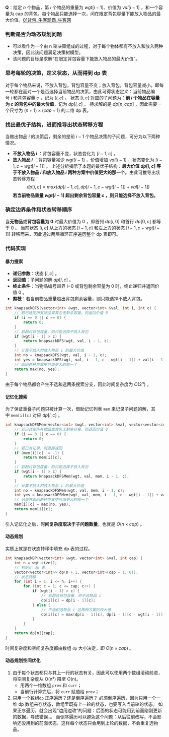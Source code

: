 **Q**：给定 $n$ 个物品，第 $i$ 个物品的重量为 $wgt[i−1]$、价值为 $val[i−1]$ ，和一个容量为 cap 的背包。每个物品只能选择一次，问在限定背包容量下能放入物品的最大价值。[01背包_牛客题霸_牛客网](https://www.nowcoder.com/practice/2820ea076d144b30806e72de5e5d4bbf)

### 判断是否为动态规划问题
- 可以看作为一个由 n 轮决策组成的过程，对于每个物体都有不放入和放入两种决策，因此该问题满足决策树模型。
- 该问题的目标是求解“在限定背包容量下能放入物品的最大价值”。

### 思考每轮的决策，定义状态，从而得到 dp 表
对于每个物品来说，不放入背包，背包容量不变；放入背包，背包容量减小。即每一轮都在面对一个是否选择当前物品的决策，由此可得状态定义：当前物品编号 $i$ 和背包容量 $c$ ，记为 $[i,c]$ 。
状态 $[i,c]$ 对应的子问题为：**前 $i$ 个物品在容量为 $c$ 的背包中的最大价值**，记为 $dp[i,c]$ 。
待求解的是 $dp[n,cap]$ ，因此需要一个尺寸为 $(n+1)×(cap+1)$ 的二维 dp 表。

### 找出最优子结构，进而推导出状态转移方程
当做出物品 $i$ 的决策后，剩余的是前 $i−1$ 个物品决策的子问题，可分为以下两种情况。
- **不放入物品 $i$** ：背包容量不变，状态变化为 $[i−1,c]$ 。
- **放入物品 $i$** ：背包容量减少 $wgt[i−1]$ ，价值增加 $val[i−1]$ ，状态变化为 $[i−1,c−wgt[i−1]]$ 。
上述分析揭示了本题的最优子结构：**最大价值 $dp[i,c]$ 等于不放入物品 $i$ 和放入物品 $i$ 两种方案中价值更大的那一个**。由此可推导出状态转移方程：$$dp[i,c]=max(dp[i−1,c],dp[i−1,c−wgt[i−1]]+val[i−1])$$
**若当前物品重量 $wgt[i−1]$ 超出剩余背包容量 $c$ ，则只能选择不放入背包。**

### 确定边界条件和状态转移顺序
当**无物品**或**背包容量为 0** 时最大价值为 0 ，即首列 $dp[i,0]$ 和首行 $dp[0,c]$ 都等于 0 。
当前状态 $[i,c]$ 从上方的状态 $[i−1,c]$ 和左上方的状态 $[i−1,c−wgt[i−1]]$ 转移而来，因此通过两层循环正序遍历整个 dp 表即可。

### 代码实现
#### 暴力搜索
- **递归参数**：状态 $[i,c]$ 。
- **返回值**：子问题的解 $dp[i,c]$ 。
- **终止条件**：当物品编号越界 i=0 或背包剩余容量为 0 时，终止递归并返回价值 0 。
- **剪枝**：若当前物品重量超出背包剩余容量，则只能选择不放入背包。
```cpp
int knapsackDFS(vector<int> &wgt, vector<int> &val, int i, int c) {
    // 若已选完所有物品或背包无剩余容量，则返回价值 0
    if (i == 0 || c == 0) {
        return 0;
    }
    // 若超过背包容量，则只能选择不放入背包
    if (wgt[i - 1] > c) {
        return knapsackDFS(wgt, val, i - 1, c);
    }
    // 计算不放入和放入物品 i 的最大价值
    int no = knapsackDFS(wgt, val, i - 1, c);
    int yes = knapsackDFS(wgt, val, i - 1, c - wgt[i - 1]) + val[i - 1];
    // 返回两种方案中价值更大的那一个
    return max(no, yes);
}
```
由于每个物品都会产生不选和选两条搜索分支，因此时间复杂度为 $O(2^n)$ 。

#### 记忆化搜索
为了保证重叠子问题只被计算一次，借助记忆列表 `mem` 来记录子问题的解，其中 `mem[i][c]` 对应 $dp[i,c]$ 。
```cpp
int knapsackDFSMem(vector<int> &wgt, vector<int> &val, vector<vector<int>> &mem, int i, int c) {
    // 若已选完所有物品或背包无剩余容量，则返回价值 0
    if (i == 0 || c == 0) {
        return 0;
    }
    // 若已有记录，则直接返回
    if (mem[i][c] != -1) {
        return mem[i][c];
    }
    // 若超过背包容量，则只能选择不放入背包
    if (wgt[i - 1] > c) {
        return knapsackDFSMem(wgt, val, mem, i - 1, c);
    }
    // 计算不放入和放入物品 i 的最大价值
    int no = knapsackDFSMem(wgt, val, mem, i - 1, c);
    int yes = knapsackDFSMem(wgt, val, mem, i - 1, c - wgt[i - 1]) + val[i - 1];
    // 记录并返回两种方案中价值更大的那一个
    mem[i][c] = max(no, yes);
    return mem[i][c];
}
```
引入记忆化之后，**时间复杂度取决于子问题数量**，也就是 $O(n×cap)$ 。

#### 动态规划
实质上就是在状态转移中填充 dp 表的过程。
```cpp
int knapsackDP(vector<int> &wgt, vector<int> &val, int cap) {
    int n = wgt.size();
    // 初始化 dp 表
    vector<vector<int>> dp(n + 1, vector<int>(cap + 1, 0));
    // 状态转移
    for (int i = 1; i <= n; i++) {
        for (int c = 1; c <= cap; c++) {
            if (wgt[i - 1] > c) {
                // 若超过背包容量，则不选物品 i
                dp[i][c] = dp[i - 1][c];
            } else {
                // 不选和选物品 i 这两种方案的较大值
                dp[i][c] = max(dp[i - 1][c], dp[i - 1][c - wgt[i - 1]] + val[i - 1]);
            }
        }
    }
    return dp[n][cap];
}
```
时间复杂度和空间复杂度都由数组 `dp` 大小决定，即 $O(n×cap)$ 。

#### 动态规划空间优化
1. 由于每个状态都只与其上一行的状态有关，因此可以使用两个数组滚动前进，将空间复杂度从 O(n²) 降至 O(n)。
	- 用两个一维数组 `prev` 和 `curr`；
	- 当前行计算完后，将 `curr` 赋值给 `prev`；
2. 只用一个数组`dp`
   正序遍历？还是倒序遍历？
     必须倒序遍历，因为只用一个一维 dp 数组来存状态，数组里既有上一轮的状态，也要写入当前轮的状态。
     如果正序遍历，就会出现“边用边改”的问题：后面的状态可能用到前面刚刚更新的数据，导致错误，。
     而倒序遍历可以避免这个问题：从后往前改写，不会影响还没用到的前面状态，这样每个状态只会用到上轮的数据，不会重复选物品。